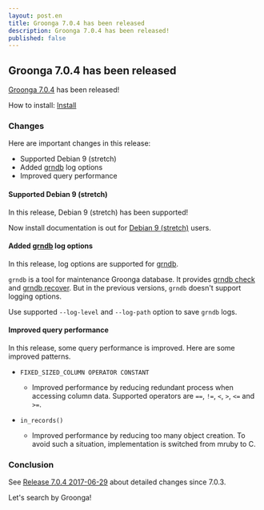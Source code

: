 ```yaml
---
layout: post.en
title: Groonga 7.0.4 has been released
description: Groonga 7.0.4 has been released!
published: false
---
```


## Groonga 7.0.4 has been released

[Groonga 7.0.4](/docs/news.html#release-7-0-4) has been released!

How to install: [Install](/docs/install.html)

### Changes

Here are important changes in this release:

  * Supported Debian 9 (stretch)
  * Added [grndb](/docs/reference/executables/grndb.html) log options
  * Improved query performance

#### Supported Debian 9 (stretch)

In this release, Debian 9 (stretch) has been supported!

Now install documentation is out for [Debian 9 (stretch)](/docs/install/debian.html#stretch) users.

#### Added [grndb](/docs/reference/executables/grndb.html) log options

In this release, log options are supported for [grndb](/docs/reference/executables/grndb.html).

`grndb` is a tool for maintenance Groonga database. It provides [grndb check](/docs/reference/executables/grndb.html#check) and [grndb recover](/docs/reference/executables/grndb.html#recover). But in the previous versions, `grndb` doesn't support logging options.

Use supported `--log-level` and `--log-path` option to save `grndb` logs.

#### Improved query performance

In this release, some query performance is improved.
Here are some improved patterns.

* `FIXED_SIZED_COLUMN OPERATOR CONSTANT` 

  * Improved performance by reducing redundant process when accessing column data. Supported operators are `==`, `!=`, `<`, `>`, `<=` and `>=`.

* `in_records()`

  * Improved performance by reducing too many object creation. To avoid such a situation, implementation is switched from mruby to C.


### Conclusion

See [Release 7.0.4 2017-06-29](/docs/news.html#release-7-0-4) about detailed changes since 7.0.3.

Let's search by Groonga!
